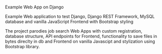 Example Web App on Django

Example Web application to test Django, Django REST Framework, MySQL database and vanilla JavaScript Frontend with Bootstrap styling

The project parodies job search Web Apps with custom registration, database structure, API endpoints for Frontend, functionality to save files in bytes direclty in db and Frontend on vanilla Javascipt and stylization using Bootstrap library.
